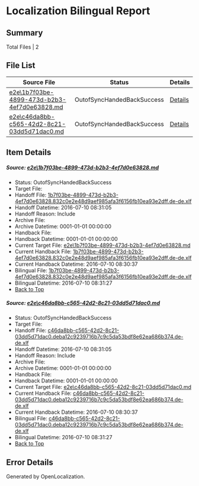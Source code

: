# <a name='report-top'></a> Localization Bilingual Report

## Summary
 Total Files | 2

## File List
 Source File | Status | Details 
 ----------- | ------ | ------- 
 [e2e\1b7f03be-4899-473d-b2b3-4ef7d0e63828.md](https://github.com/OpenLocalizationTestOrg/oltest/blob/da813b60c5dae41a98be13855e1eef4cf2a07d86/e2e/1b7f03be-4899-473d-b2b3-4ef7d0e63828.md) | OutofSyncHandedBackSuccess | [Details](#d5c9be5c275b399db82a2330d970ef7d000c38481)
 [e2e\c46da8bb-c565-42d2-8c21-03dd5d71dac0.md](https://github.com/OpenLocalizationTestOrg/oltest/blob/da813b60c5dae41a98be13855e1eef4cf2a07d86/e2e/c46da8bb-c565-42d2-8c21-03dd5d71dac0.md) | OutofSyncHandedBackSuccess | [Details](#4d54805d55ea2a638912146f4b07c5f1d69538593)

## Item Details
##### <a name='d5c9be5c275b399db82a2330d970ef7d000c38481'></a> Source: [e2e\1b7f03be-4899-473d-b2b3-4ef7d0e63828.md](https://github.com/OpenLocalizationTestOrg/oltest/blob/da813b60c5dae41a98be13855e1eef4cf2a07d86/e2e/1b7f03be-4899-473d-b2b3-4ef7d0e63828.md)
* Status: OutofSyncHandedBackSuccess
* Target File: 
* Handoff File: [1b7f03be-4899-473d-b2b3-4ef7d0e63828.832c0e2e48d9aef985afa3f6156fb10ea93e2dff.de-de.xlf](https://github.com/OpenLocalizationTestOrg/olhandoff-e2e/blob/0ffe43febffbd4ebcdf9298b49343a8f29d22eb4/ol-handoff/OpenLocalizationTestOrg/oltest-dede-fly/ci/ht/1b7f03be-4899-473d-b2b3-4ef7d0e63828.832c0e2e48d9aef985afa3f6156fb10ea93e2dff.de-de.xlf)
* Handoff Datetime: 2016-07-10 08:31:05
* Handoff Reason: Include
* Archive File: 
* Archive Datetime: 0001-01-01 00:00:00
* Handback File: 
* Handback Datetime: 0001-01-01 00:00:00
* Current Target File: [e2e\1b7f03be-4899-473d-b2b3-4ef7d0e63828.md](https://github.com/OpenLocalizationTestOrg/oltest-dede-fly/blob/28f4d12a033cc4e3ed27fd394fa0fef77e94fdb8/e2e/1b7f03be-4899-473d-b2b3-4ef7d0e63828.md)
* Current Handback File: [1b7f03be-4899-473d-b2b3-4ef7d0e63828.832c0e2e48d9aef985afa3f6156fb10ea93e2dff.de-de.xlf](https://github.com/OpenLocalizationTestOrg/olhandback-e2e/blob/aacb41a9add54789408e13b1cea476ca58c39666/ol-handback/OpenLocalizationTestOrg/oltest-dede-fly/ci/ht/1b7f03be-4899-473d-b2b3-4ef7d0e63828.832c0e2e48d9aef985afa3f6156fb10ea93e2dff.de-de.xlf)
* Current Handback Datetime: 2016-07-10 08:30:37
* Bilingual File: [1b7f03be-4899-473d-b2b3-4ef7d0e63828.832c0e2e48d9aef985afa3f6156fb10ea93e2dff.de-de.xlf](https://github.com/OpenLocalizationTestOrg/olhandback-e2e/blob/aacb41a9add54789408e13b1cea476ca58c39666/ol-handback/OpenLocalizationTestOrg/oltest-dede-fly/ci/ht/1b7f03be-4899-473d-b2b3-4ef7d0e63828.832c0e2e48d9aef985afa3f6156fb10ea93e2dff.de-de.xlf)
* Bilingual Datetime: 2016-07-10 08:31:27
* [Back to Top](#report-top)

##### <a name='4d54805d55ea2a638912146f4b07c5f1d69538593'></a> Source: [e2e\c46da8bb-c565-42d2-8c21-03dd5d71dac0.md](https://github.com/OpenLocalizationTestOrg/oltest/blob/da813b60c5dae41a98be13855e1eef4cf2a07d86/e2e/c46da8bb-c565-42d2-8c21-03dd5d71dac0.md)
* Status: OutofSyncHandedBackSuccess
* Target File: 
* Handoff File: [c46da8bb-c565-42d2-8c21-03dd5d71dac0.deba12c9239716b7c9c5da53bdf8e62ea686b374.de-de.xlf](https://github.com/OpenLocalizationTestOrg/olhandoff-e2e/blob/0ffe43febffbd4ebcdf9298b49343a8f29d22eb4/ol-handoff/OpenLocalizationTestOrg/oltest-dede-fly/ci/ht/c46da8bb-c565-42d2-8c21-03dd5d71dac0.deba12c9239716b7c9c5da53bdf8e62ea686b374.de-de.xlf)
* Handoff Datetime: 2016-07-10 08:31:05
* Handoff Reason: Include
* Archive File: 
* Archive Datetime: 0001-01-01 00:00:00
* Handback File: 
* Handback Datetime: 0001-01-01 00:00:00
* Current Target File: [e2e\c46da8bb-c565-42d2-8c21-03dd5d71dac0.md](https://github.com/OpenLocalizationTestOrg/oltest-dede-fly/blob/28f4d12a033cc4e3ed27fd394fa0fef77e94fdb8/e2e/c46da8bb-c565-42d2-8c21-03dd5d71dac0.md)
* Current Handback File: [c46da8bb-c565-42d2-8c21-03dd5d71dac0.deba12c9239716b7c9c5da53bdf8e62ea686b374.de-de.xlf](https://github.com/OpenLocalizationTestOrg/olhandback-e2e/blob/aacb41a9add54789408e13b1cea476ca58c39666/ol-handback/OpenLocalizationTestOrg/oltest-dede-fly/ci/ht/c46da8bb-c565-42d2-8c21-03dd5d71dac0.deba12c9239716b7c9c5da53bdf8e62ea686b374.de-de.xlf)
* Current Handback Datetime: 2016-07-10 08:30:37
* Bilingual File: [c46da8bb-c565-42d2-8c21-03dd5d71dac0.deba12c9239716b7c9c5da53bdf8e62ea686b374.de-de.xlf](https://github.com/OpenLocalizationTestOrg/olhandback-e2e/blob/aacb41a9add54789408e13b1cea476ca58c39666/ol-handback/OpenLocalizationTestOrg/oltest-dede-fly/ci/ht/c46da8bb-c565-42d2-8c21-03dd5d71dac0.deba12c9239716b7c9c5da53bdf8e62ea686b374.de-de.xlf)
* Bilingual Datetime: 2016-07-10 08:31:27
* [Back to Top](#report-top)


## Error Details

Generated by OpenLocalization.
